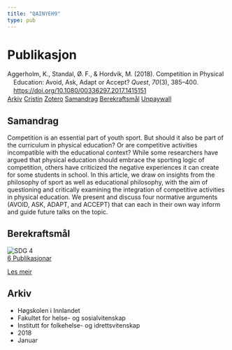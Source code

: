 ```yaml
---
title: "QAINYEH9"
type: pub
---
```

<h1>Publikasjon</h1>
<article id="csl-bib-container-QAINYEH9" class="csl-bib-container">
  <div class="csl-bib-body" style="line-height: 1.35; padding-left: 1em; text-indent:-1em;">
  <div class="csl-entry">Aggerholm, K., Standal, &#xD8;. F., &amp; Hordvik, M. (2018). Competition in Physical Education: Avoid, Ask, Adapt or Accept? <i>Quest</i>, <i>70</i>(3), 385&#x2013;400. <a href="https://doi.org/10.1080/00336297.2017.1415151">https://doi.org/10.1080/00336297.2017.1415151</a></div>
</div>
  <div class="csl-bib-buttons">
    <a href="#taxonomy-article-QAINYEH9" class="csl-bib-button">Arkiv</a>
    <a href="https://app.cristin.no/results/show.jsf?id=1551358" alt="Cristin URL" class="csl-bib-button">Cristin</a>
    <a href="http://zotero.org/groups/5402882/items/QAINYEH9" alt="Zotero URL" class="csl-bib-button">Zotero</a>
    <a href="#abstract-article-QAINYEH9" class="csl-bib-button">Samandrag</a>
    <a href="#sdg-article-QAINYEH9" class="csl-bib-button">Berekraftsmål</a>
    <a href="https://brage.inn.no/inn-xmlui/bitstream/11250/2581552/2/Aggerholm%2bQuest%2b2018.pdf" class="csl-bib-button">Unpaywall</a>
  </div>
  <div id="csl-bib-meta-container-QAINYEH9"></div>
</article>
<div id="csl-bib-meta-QAINYEH9" class="csl-bib-meta">
  <article id="abstract-article-QAINYEH9" class="abstract-article">
    <h1>Samandrag</h1>
    Competition is an essential part of youth sport. But should it also be part of the curriculum in physical education? Or are competitive activities incompatible with the educational context? While some researchers have argued that physical education should embrace the sporting logic of competition, others have criticized the negative experiences it can create for some students in school. In this article, we draw on insights from the philosophy of sport as well as educational philosophy, with the aim of questioning and critically examining the integration of competitive activities in physical education. We present and discuss four normative arguments (AVOID, ASK, ADAPT, and ACCEPT) that can each in their own way inform and guide future talks on the topic.
  </article>
  <article id="sdg-article-QAINYEH9" class="sdg-article">
    <h1>Berekraftsmål</h1>
    <div class="sdg-container"><div id="sdg4" class="sdg"> <img src="{{< params subfolder >}}images/sdg/sdg04_no.png" class="image" alt="SDG 4"> <div class="sdg-overlay"> <a href="{{< params subfolder >}}no/archive/?sdg=4#archive" class="sdg-publication-count"><span>6</span> Publikasjonar</a> <p><a href="NA" class="sdg-read-more">Les meir</a></p> </div> </div></div>
  </article>
  <article id="taxonomy-article-QAINYEH9" class="taxonomy-article">
    <h1>Arkiv</h1>
    <ul>
      <li>Høgskolen i Innlandet</li>
      <li>Fakultet for helse- og sosialvitenskap</li>
      <li>Institutt for folkehelse- og idrettsvitenskap</li>
      <li>2018</li>
      <li>Januar</li>
    </ul>
  </article>
</div>

